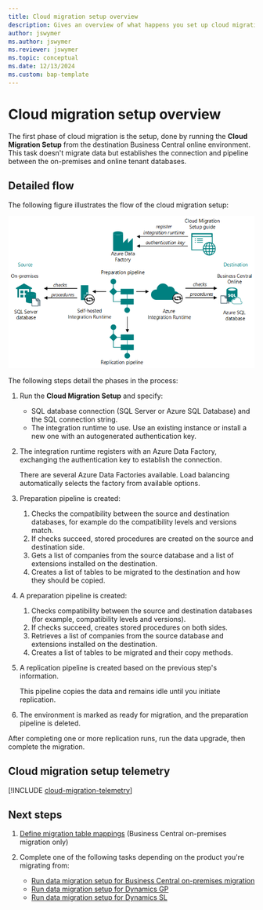 ```yaml
---
title: Cloud migration setup overview 
description: Gives an overview of what happens you set up cloud migration for Dynamics SL. 
author: jswymer
ms.author: jswymer
ms.reviewer: jswymer
ms.topic: conceptual 
ms.date: 12/13/2024
ms.custom: bap-template
---
```

# Cloud migration setup overview

The first phase of cloud migration is the setup, done by running the **Cloud Migration Setup** from the destination Business Central online environment. This task doesn't migrate data but establishes the connection and pipeline between the on-premises and online tenant databases.

## Detailed flow

The following figure illustrates the flow of the cloud migration setup:

![Shows the flow for cloud migration setup ](../developer/media/cloud-migration-setup-process.png)

The following steps detail the phases in the process:

1. Run the **Cloud Migration Setup** and specify:
   - SQL database connection (SQL Server or Azure SQL Database) and the SQL connection string.
   - The integration runtime to use. Use an existing instance or install a new one with an autogenerated authentication key.

1. The integration runtime registers with an Azure Data Factory, exchanging the authentication key to establish the connection.

   There are several Azure Data Factories available. Load balancing automatically selects the factory from available options.
1. Preparation pipeline is created:

   1. Checks the compatibility between the source and destination databases, for example do the compatibility levels and versions match.
   2. If checks succeed, stored procedures are created on the source and destination side.
   3. Gets a list of companies from the source database and a list of extensions installed on the destination.
   4. Creates a list of tables to be migrated to the destination and how they should be copied.
1. A preparation pipeline is created:

   1. Checks compatibility between the source and destination databases (for example, compatibility levels and versions).
   1. If checks succeed, creates stored procedures on both sides.
   1. Retrieves a list of companies from the source database and extensions installed on the destination.
   1. Creates a list of tables to be migrated and their copy methods.
1. A replication pipeline is created based on the previous step's information.

   This pipeline copies the data and remains idle until you initiate replication.
1. The environment is marked as ready for migration, and the preparation pipeline is deleted.

After completing one or more replication runs, run the data upgrade, then complete the migration.

## Cloud migration setup telemetry

[!INCLUDE [cloud-migration-telemetry](../developer/includes/cloud-migration-telemetry.md)]

## Next steps

1. [Define migration table mappings](migration-table-mapping.md) (Business Central on-premises migration only)
2. Complete one of the following tasks depending on the product you're migrating from:

   - [Run data migration setup for Business Central on-premises migration](migration-setup.md)
   - [Run data migration setup for Dynamics GP](migration-setup-gp.md)
   - [Run data migration setup for Dynamics SL](migration-setup-sl.md)